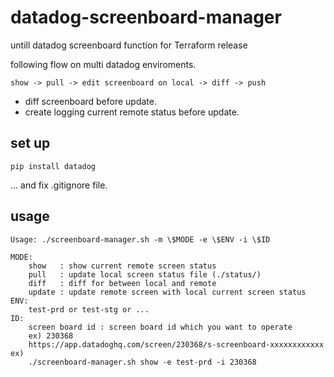 # datadog-screenboard-manager
untill datadog screenboard function for Terraform release

following flow on multi datadog enviroments.
```
show -> pull -> edit screenboard on local -> diff -> push
```

- diff screenboard before update.
- create logging current remote status before update.

## set up

```
pip install datadog
```

... and fix .gitignore file.

## usage

```
Usage: ./screenboard-manager.sh -m \$MODE -e \$ENV -i \$ID

MODE:
    show   : show current remote screen status
    pull   : update local screen status file (./status/)
    diff   : diff for between local and remote
    update : update remote screen with local current screen status
ENV:
    test-prd or test-stg or ...
ID:
    screen board id : screen board id which you want to operate
    ex) 230368
    https://app.datadoghq.com/screen/230368/s-screenboard-xxxxxxxxxxxx
ex)
    ./screenboard-manager.sh show -e test-prd -i 230368
```
